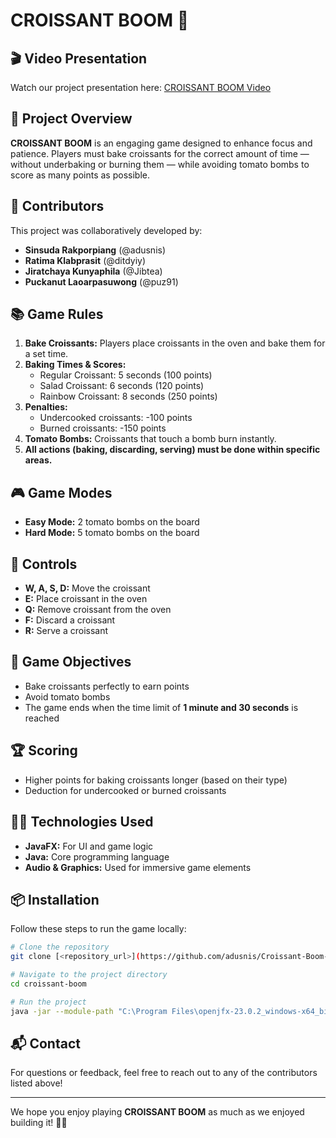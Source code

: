 # CROISSANT BOOM 🎯

## 🎬 Video Presentation
Watch our project presentation here: [CROISSANT BOOM Video](https://youtu.be/s_bsMrSidFo?si=nGhqTmhF5jwHoZQK)

## 🚀 Project Overview
**CROISSANT BOOM** is an engaging game designed to enhance focus and patience. Players must bake croissants for the correct amount of time — without underbaking or burning them — while avoiding tomato bombs to score as many points as possible.

## 👥 Contributors
This project was collaboratively developed by:
- **Sinsuda Rakporpiang** (@adusnis)
- **Ratima Klabprasit** (@ditdyiy)
- **Jiratchaya Kunyaphila** (@Jibtea)
- **Puckanut Laoarpasuwong** (@puz91)

## 📚 Game Rules
1. **Bake Croissants:** Players place croissants in the oven and bake them for a set time.
2. **Baking Times & Scores:**
   - Regular Croissant: 5 seconds (100 points)
   - Salad Croissant: 6 seconds (120 points)
   - Rainbow Croissant: 8 seconds (250 points)
3. **Penalties:**
   - Undercooked croissants: -100 points
   - Burned croissants: -150 points
4. **Tomato Bombs:** Croissants that touch a bomb burn instantly.
5. **All actions (baking, discarding, serving) must be done within specific areas.**

## 🎮 Game Modes
- **Easy Mode:** 2 tomato bombs on the board
- **Hard Mode:** 5 tomato bombs on the board

## 🎯 Controls
- **W, A, S, D:** Move the croissant
- **E:** Place croissant in the oven
- **Q:** Remove croissant from the oven
- **F:** Discard a croissant
- **R:** Serve a croissant

## 🏁 Game Objectives
- Bake croissants perfectly to earn points
- Avoid tomato bombs
- The game ends when the time limit of **1 minute and 30 seconds** is reached

## 🏆 Scoring
- Higher points for baking croissants longer (based on their type)
- Deduction for undercooked or burned croissants

## 🧑‍💻 Technologies Used
- **JavaFX:** For UI and game logic
- **Java:** Core programming language
- **Audio & Graphics:** Used for immersive game elements

## 📦 Installation
Follow these steps to run the game locally:

```bash
# Clone the repository
git clone [<repository_url>](https://github.com/adusnis/Croissant-Boom-)

# Navigate to the project directory
cd croissant-boom

# Run the project
java -jar --module-path "C:\Program Files\openjfx-23.0.2_windows-x64_bin-sdk\javafx-sdk-23.0.2\lib" --add-modules javafx.controls,javafx.fxml,javafx.media croissant.jar
```

## 📬 Contact
For questions or feedback, feel free to reach out to any of the contributors listed above!

---

We hope you enjoy playing **CROISSANT BOOM** as much as we enjoyed building it! 🥐💥

